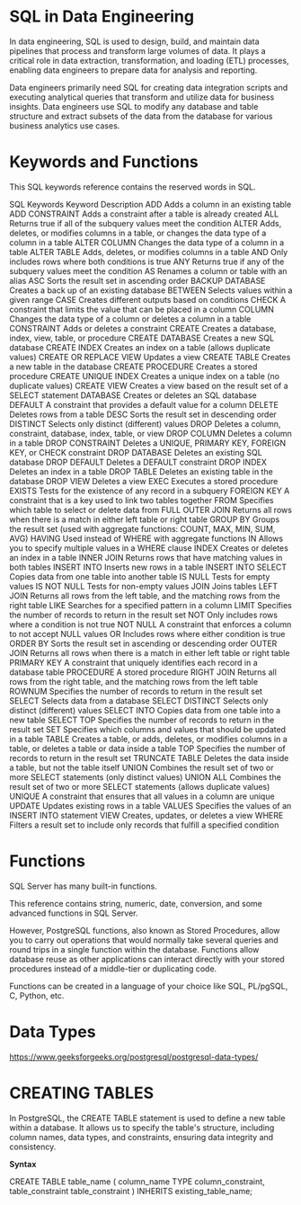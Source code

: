 # SQL in Data Engineering
In data engineering, SQL is used to design, build, and maintain data pipelines that process and transform large volumes of data. It plays a critical role in data extraction, transformation, and loading (ETL) processes, enabling data engineers to prepare data for analysis and reporting.

Data engineers primarily need SQL for creating data integration scripts and executing analytical queries that transform and utilize data for business insights. Data engineers use SQL to modify any database and table structure and extract subsets of the data from the database for various business analytics use cases.

# Keywords and Functions
This SQL keywords reference contains the reserved words in SQL.

SQL Keywords
Keyword	Description
ADD	Adds a column in an existing table
ADD CONSTRAINT	Adds a constraint after a table is already created
ALL	Returns true if all of the subquery values meet the condition
ALTER	Adds, deletes, or modifies columns in a table, or changes the data type of a column in a table
ALTER COLUMN	Changes the data type of a column in a table
ALTER TABLE	Adds, deletes, or modifies columns in a table
AND	Only includes rows where both conditions is true
ANY	Returns true if any of the subquery values meet the condition
AS	Renames a column or table with an alias
ASC	Sorts the result set in ascending order
BACKUP DATABASE	Creates a back up of an existing database
BETWEEN	Selects values within a given range
CASE	Creates different outputs based on conditions
CHECK	A constraint that limits the value that can be placed in a column
COLUMN	Changes the data type of a column or deletes a column in a table
CONSTRAINT	Adds or deletes a constraint
CREATE	Creates a database, index, view, table, or procedure
CREATE DATABASE	Creates a new SQL database
CREATE INDEX	Creates an index on a table (allows duplicate values)
CREATE OR REPLACE VIEW	Updates a view
CREATE TABLE	Creates a new table in the database
CREATE PROCEDURE	Creates a stored procedure
CREATE UNIQUE INDEX	Creates a unique index on a table (no duplicate values)
CREATE VIEW	Creates a view based on the result set of a SELECT statement
DATABASE	Creates or deletes an SQL database
DEFAULT	A constraint that provides a default value for a column
DELETE	Deletes rows from a table
DESC	Sorts the result set in descending order
DISTINCT	Selects only distinct (different) values
DROP	Deletes a column, constraint, database, index, table, or view
DROP COLUMN	Deletes a column in a table
DROP CONSTRAINT	Deletes a UNIQUE, PRIMARY KEY, FOREIGN KEY, or CHECK constraint
DROP DATABASE	Deletes an existing SQL database
DROP DEFAULT	Deletes a DEFAULT constraint
DROP INDEX	Deletes an index in a table
DROP TABLE	Deletes an existing table in the database
DROP VIEW	Deletes a view
EXEC	Executes a stored procedure
EXISTS	Tests for the existence of any record in a subquery
FOREIGN KEY	A constraint that is a key used to link two tables together
FROM	Specifies which table to select or delete data from
FULL OUTER JOIN	Returns all rows when there is a match in either left table or right table
GROUP BY	Groups the result set (used with aggregate functions: COUNT, MAX, MIN, SUM, AVG)
HAVING	Used instead of WHERE with aggregate functions
IN	Allows you to specify multiple values in a WHERE clause
INDEX	Creates or deletes an index in a table
INNER JOIN	Returns rows that have matching values in both tables
INSERT INTO	Inserts new rows in a table
INSERT INTO SELECT	Copies data from one table into another table
IS NULL	Tests for empty values
IS NOT NULL	Tests for non-empty values
JOIN	Joins tables
LEFT JOIN	Returns all rows from the left table, and the matching rows from the right table
LIKE	Searches for a specified pattern in a column
LIMIT	Specifies the number of records to return in the result set
NOT	Only includes rows where a condition is not true
NOT NULL	A constraint that enforces a column to not accept NULL values
OR	Includes rows where either condition is true
ORDER BY	Sorts the result set in ascending or descending order
OUTER JOIN	Returns all rows when there is a match in either left table or right table
PRIMARY KEY	A constraint that uniquely identifies each record in a database table
PROCEDURE	A stored procedure
RIGHT JOIN	Returns all rows from the right table, and the matching rows from the left table
ROWNUM	Specifies the number of records to return in the result set
SELECT	Selects data from a database
SELECT DISTINCT	Selects only distinct (different) values
SELECT INTO	Copies data from one table into a new table
SELECT TOP	Specifies the number of records to return in the result set
SET	Specifies which columns and values that should be updated in a table
TABLE	Creates a table, or adds, deletes, or modifies columns in a table, or deletes a table or data inside a table
TOP	Specifies the number of records to return in the result set
TRUNCATE TABLE	Deletes the data inside a table, but not the table itself
UNION	Combines the result set of two or more SELECT statements (only distinct values)
UNION ALL	Combines the result set of two or more SELECT statements (allows duplicate values)
UNIQUE	A constraint that ensures that all values in a column are unique
UPDATE	Updates existing rows in a table
VALUES	Specifies the values of an INSERT INTO statement
VIEW	Creates, updates, or deletes a view
WHERE	Filters a result set to include only records that fulfill a specified condition

# Functions
SQL Server has many built-in functions.

This reference contains string, numeric, date, conversion, and some advanced functions in SQL Server.

However, PostgreSQL functions, also known as Stored Procedures, allow you to carry out operations that would normally take several queries and round trips in a single function within the database. Functions allow database reuse as other applications can interact directly with your stored procedures instead of a middle-tier or duplicating code.

Functions can be created in a language of your choice like SQL, PL/pgSQL, C, Python, etc.

# Data Types

https://www.geeksforgeeks.org/postgresql/postgresql-data-types/

# CREATING TABLES

In PostgreSQL, the CREATE TABLE statement is used to define a new table within a database. It allows us to specify the table's structure, including column names, data types, and constraints, ensuring data integrity and consistency. 

**Syntax**

CREATE TABLE table_name (
    column_name TYPE column_constraint,
    table_constraint table_constraint
) INHERITS existing_table_name;